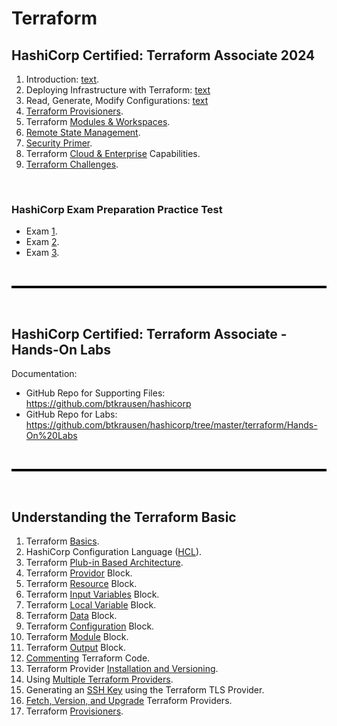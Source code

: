 # Terraform 

## HashiCorp Certified: Terraform Associate 2024
1. Introduction: [text](terraform/hashicorp/introduction-to-terraform.md).
2. Deploying Infrastructure with Terraform: [text](hashicorp/deploy-infrastructure.md)
3. Read, Generate, Modify Configurations: [text](hashicorp/read-generate-modify.md)
4. [Terraform Provisioners](udemy-learning/terraform/hashicorp/terraform-provisioners.md).
5. Terraform [Modules & Workspaces](udemy-learning/terraform/hashicorp/modules-workspaces.md). 
6. [Remote State Management](udemy-learning/terraform/hashicorp/remote-state-management.md).
7. [Security Primer](udemy-learning/terraform/hashicorp/security-primer.md).
8. Terraform [Cloud & Enterprise](udemy-learning/terraform/hashicorp/cloud-enterprise.md) Capabilities. 
9. [Terraform Challenges](udemy-learning/terraform/hashicorp/terraform-challenges.md). 

<br>

### HashiCorp Exam Preparation Practice Test
* Exam [1](udemy-learning/terraform/exam_practise/exam1.md).
* Exam [2](udemy-learning/terraform/exam_practise/exam2.md).
* Exam [3](udemy-learning/terraform/exam_practise/exam3.md).

<br>

<hr style="height:4px;background:black">

<br>

## HashiCorp Certified: Terraform Associate - Hands-On Labs
Documentation:
* GitHub Repo for Supporting Files: https://github.com/btkrausen/hashicorp 
* GitHub Repo for Labs: https://github.com/btkrausen/hashicorp/tree/master/terraform/Hands-On%20Labs

<br>

<hr style="height:4px;background:black">

<br>

## Understanding the Terraform Basic
1. Terraform [Basics](udemy-learning/terraform/basics/Terraform+Basics.pdf).
2. HashiCorp Configuration Language ([HCL](udemy-learning/terraform/basics/HashiCorp+Configuration+Language.pdf)).
3. Terraform [Plub-in Based Architecture](udemy-learning/terraform/basics/Terraform+Plugin+Based+Architecture.pdf). 
4. Terraform [Providor](udemy-learning/terraform/basics/Intro+to+the+Terraform+Provider+Block.pdf) Block.
5. Terraform [Resource](udemy-learning/terraform/basics/Intro+to+the+Terraform+Resource+Block.pdf) Block. 
6. Terraform [Input Variables](udemy-learning/terraform/basics/Intro+to+the+Input+Variables+Block.pdf) Block.
7. Terraform [Local Variable](udemy-learning/terraform/basics/Intro+to+the+Local+Variables+Block.pdf) Block.
8. Terraform [Data](udemy-learning/terraform/basics/Intro+to+the+Data+Block.pdf) Block.
9. Terraform [Configuration](udemy-learning/terraform/basics/Intro+to+the+Terraform+Configuration+Block.pdf) Block. 
10. Terraform [Module](udemy-learning/terraform/basics/Intro+to+the+Module+Block.pdf) Block.
11. Terraform [Output](udemy-learning/terraform/basics/Intro+to+the+Terraform+Output+Block.pdf) Block.
12. [Commenting](udemy-learning/terraform/basics/Commenting+Terraform+Code.pdf) Terraform Code.
13. Terraform Provider [Installation and Versioning](udemy-learning/terraform/basics/Terraform+Providers+Installation.pdf). 
14. Using [Multiple Terraform Providers](udemy-learning/terraform/basics/Multiple+Terraform+Providers.pdf). 
15. Generating an [SSH Key](udemy-learning/terraform/basics/Terraform+TLS+Provider.pdf) using the Terraform TLS Provider.
16. [Fetch, Version, and Upgrade](udemy-learning/terraform/basics/Fetch+Version+and+Upgrade+Terraform+Providers.pdf) Terraform Providers. 
17. Terraform [Provisioners](udemy-learning/terraform/basics/Terraform+Provisioners.pdf).